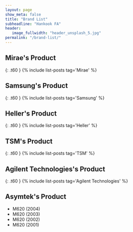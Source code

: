 ```yaml
---
layout: page
show_meta: false
title: "Brand List"
subheadline: "Hankook FA"
header:
   image_fullwidth: "header_unsplash_5.jpg"
permalink: "/brand-list/"
---
```


## Mirae's Product ##
{: .t60 }
{% include list-posts tag='Mirae' %}

## Samsung's Product ##
{: .t60 }
{% include list-posts tag='Samsung' %}

## Heller's Product ##
{: .t60 }
{% include list-posts tag='Heller' %}

## TSM's Product ##
{: .t60 }
{% include list-posts tag='TSM' %}

## Agilent Technologies's Product ##
{: .t60 }
{% include list-posts tag='Agilent Technologies' %}

## Asymtek's Product ##

- M620 (2004)
- M620 (2003)
- M620 (2002)
- M620 (2001)
